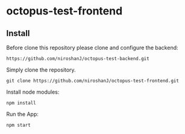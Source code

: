# octopus-test-frontend
## Install

Before clone this repository please clone and configure the backend:

`https://github.com/niroshanJ/octopus-test-backend.git`

Simply clone the repository.

`git clone https://github.com/niroshanJ/octopus-test-frontend.git`

Install node modules:

`npm install`

Run the App:

`npm start`




